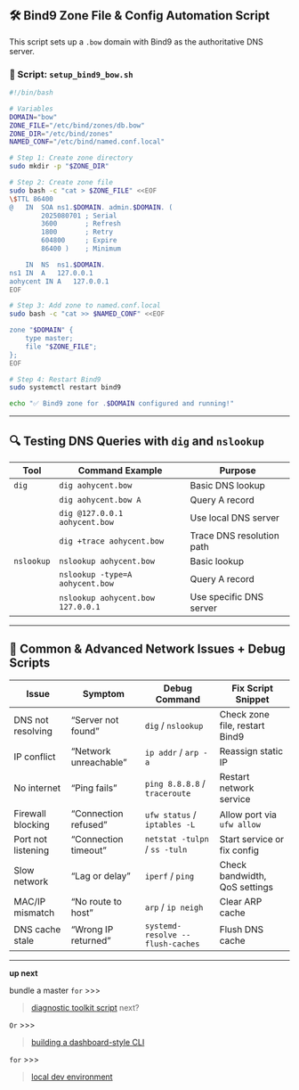 ## 🛠️ **Bind9 Zone File & Config Automation Script**

This script sets up a `.bow` domain with Bind9 as the authoritative DNS server.

### 🔧 Script: `setup_bind9_bow.sh`

```bash
#!/bin/bash

# Variables
DOMAIN="bow"
ZONE_FILE="/etc/bind/zones/db.bow"
ZONE_DIR="/etc/bind/zones"
NAMED_CONF="/etc/bind/named.conf.local"

# Step 1: Create zone directory
sudo mkdir -p "$ZONE_DIR"

# Step 2: Create zone file
sudo bash -c "cat > $ZONE_FILE" <<EOF
\$TTL 86400
@   IN  SOA ns1.$DOMAIN. admin.$DOMAIN. (
        2025080701 ; Serial
        3600       ; Refresh
        1800       ; Retry
        604800     ; Expire
        86400 )    ; Minimum

    IN  NS  ns1.$DOMAIN.
ns1 IN  A   127.0.0.1
aohycent IN A   127.0.0.1
EOF

# Step 3: Add zone to named.conf.local
sudo bash -c "cat >> $NAMED_CONF" <<EOF

zone "$DOMAIN" {
    type master;
    file "$ZONE_FILE";
};
EOF

# Step 4: Restart Bind9
sudo systemctl restart bind9

echo "✅ Bind9 zone for .$DOMAIN configured and running!"
```

---

## 🔍 **Testing DNS Queries with `dig` and `nslookup`**

| Tool      | Command Example                          | Purpose                                 |
|-----------|-------------------------------------------|-----------------------------------------|
| `dig`     | `dig aohycent.bow`                        | Basic DNS lookup                        |
|           | `dig aohycent.bow A`                      | Query A record                          |
|           | `dig @127.0.0.1 aohycent.bow`             | Use local DNS server                    |
|           | `dig +trace aohycent.bow`                 | Trace DNS resolution path               |
| `nslookup`| `nslookup aohycent.bow`                   | Basic lookup                            |
|           | `nslookup -type=A aohycent.bow`           | Query A record                          |
|           | `nslookup aohycent.bow 127.0.0.1`         | Use specific DNS server                 |

---

## 🧰 **Common & Advanced Network Issues + Debug Scripts**

| Issue                        | Symptom                          | Debug Command                          | Fix Script Snippet |
|-----------------------------|----------------------------------|----------------------------------------|--------------------|
| DNS not resolving           | “Server not found”               | `dig` / `nslookup`                     | Check zone file, restart Bind9 |
| IP conflict                 | “Network unreachable”            | `ip addr` / `arp -a`                   | Reassign static IP |
| No internet                 | “Ping fails”                     | `ping 8.8.8.8` / `traceroute`          | Restart network service |
| Firewall blocking           | “Connection refused”             | `ufw status` / `iptables -L`           | Allow port via `ufw allow` |
| Port not listening          | “Connection timeout”             | `netstat -tulpn` / `ss -tuln`          | Start service or fix config |
| Slow network                | “Lag or delay”                   | `iperf` / `ping`                       | Check bandwidth, QoS settings |
| MAC/IP mismatch             | “No route to host”               | `arp` / `ip neigh`                     | Clear ARP cache |
| DNS cache stale             | “Wrong IP returned”              | `systemd-resolve --flush-caches`       | Flush DNS cache |

---

**up next**

bundle a master 
`for`  >>>

> [diagnostic toolkit script](toolkit-script.md) 
next?

`Or`  >>>

> [building a dashboard-style CLI](CLI_dashboard-build.md) 

`for` >>>

> [local dev environment](#dev-env)

